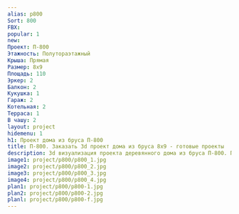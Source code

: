 ```yaml
---
alias: p800
Sort: 800
FBX: 
popular: 1
new: 
Проект: П-800
Этажность: Полутораэтажный
Крыша: Прямая
Размер: 8х9
Площадь: 110
Эркер: 2
Балкон: 2
Кукушка: 1
Гараж: 2
Котельная: 2
Терраса: 1
В чашу: 2
layout: project
hidemenu: 1
h1: Проект дома из бруса П-800
title: П-800. Заказать 3d проект дома из бруса 8х9 - готовые проекты
description: 3d визуализация проекта деревянного дома из бруса П-800. Площадь 110 м2, размер 8х9. Вы можете внести любые изменения в проект.
image1: project/p800/p800_1.jpg
image2: project/p800/p800_2.jpg
image3: project/p800/p800_3.jpg
image4: project/p800/p800_4.jpg
plan1: project/p800/p800-1.jpg
plan2: project/p800/p800-2.jpg
planl: project/p800/p800-f.jpg
---
```

